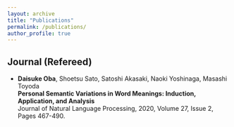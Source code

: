 ```yaml
---
layout: archive
title: "Publications"
permalink: /publications/
author_profile: true
---
```


## Journal (Refereed) 
- __Daisuke Oba__, Shoetsu Sato, Satoshi Akasaki, Naoki Yoshinaga, Masashi Toyoda  
**Personal Semantic Variations in Word Meanings: Induction, Application, and Analysis**  
Journal of Natural Language Processing, 2020, Volume 27, Issue 2, Pages 467-490.  

